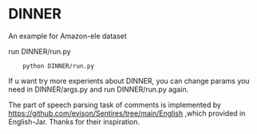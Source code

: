 # DINNER

An example for Amazon-ele dataset

run DINNER/run.py
````
    python DINNER/run.py
````

If u want try more experients about DINNER, you can change params you need in DINNER/args.py and run DINNER/run.py again.

The part of speech parsing task of comments is implemented by https://github.com/evison/Sentires/tree/main/English ,which provided in English-Jar. Thanks for their inspiration.
